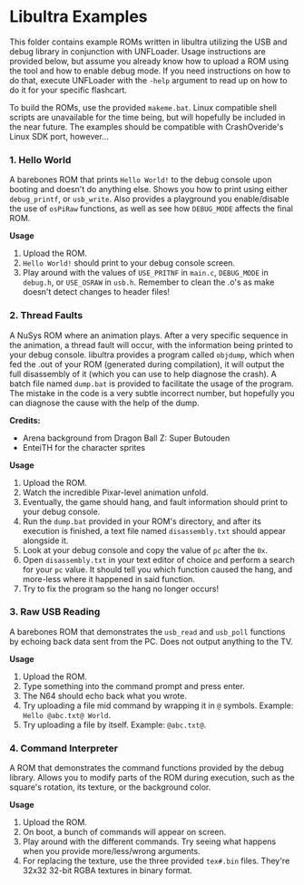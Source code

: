 # Libultra Examples
This folder contains example ROMs written in libultra utilizing the USB and debug library in conjunction with UNFLoader. Usage instructions are provided below, but assume you already know how to upload a ROM using the tool and how to enable debug mode. If you need instructions on how to do that, execute UNFLoader with the `-help` argument to read up on how to do it for your specific flashcart. 

To build the ROMs, use the provided `makeme.bat`. Linux compatible shell scripts are unavailable for the time being, but will hopefully be included in the near future. The examples should be compatible with CrashOveride's Linux SDK port, however...


### 1. Hello World
A barebones ROM that prints `Hello World!` to the debug console upon booting and doesn't do anything else. Shows you how to print using either `debug_printf`, or `usb_write`. Also provides a playground you enable/disable the use of `osPiRaw` functions, as well as see how `DEBUG_MODE` affects the final ROM.

**Usage**
1) Upload the ROM.
2) `Hello World!` should print to your debug console screen.
3) Play around with the values of `USE_PRITNF` in `main.c`, `DEBUG_MODE` in `debug.h`, or `USE_OSRAW` in `usb.h`. Remember to clean the .o's as make doesn't detect changes to header files!


### 2. Thread Faults
A NuSys ROM where an animation plays. After a very specific sequence in the animation, a thread fault will occur, with the information being printed to your debug console. libultra provides a program called `objdump`, which when fed the .out of your ROM (generated during compilation), it will output the full disassembly of it (which you can use to help diagnose the crash). A batch file named `dump.bat` is provided to facilitate the usage of the program. The mistake in the code is a very subtle incorrect number, but hopefully you can diagnose the cause with the help of the dump. 

**Credits:**
* Arena background from Dragon Ball Z: Super Butouden
* EnteiTH for the character sprites

**Usage**
1) Upload the ROM.
2) Watch the incredible Pixar-level animation unfold.
3) Eventually, the game should hang, and fault information should print to your debug console.
4) Run the `dump.bat` provided in your ROM's directory, and after its execution is finished, a text file named `disassembly.txt` should appear alongside it.
5) Look at your debug console and copy the value of `pc` after the `0x`.
6) Open `disassembly.txt` in your text editor of choice and perform a search for your `pc` value. It should tell you which function caused the hang, and more-less where it happened in said function. 
7) Try to fix the program so the hang no longer occurs!


### 3. Raw USB Reading
A barebones ROM that demonstrates the `usb_read` and `usb_poll` functions by echoing back data sent from the PC. Does not output anything to the TV.

**Usage**
1) Upload the ROM.
2) Type something into the command prompt and press enter.
3) The N64 should echo back what you wrote.
4) Try uploading a file mid command by wrapping it in `@` symbols. Example: `Hello @abc.txt@ World`.
5) Try uploading a file by itself. Example: `@abc.txt@`.


### 4. Command Interpreter
A ROM that demonstrates the command functions provided by the debug library. Allows you to modify parts of the ROM during execution, such as the square's rotation, its texture, or the background color.

**Usage**
1) Upload the ROM.
2) On boot, a bunch of commands will appear on screen. 
3) Play around with the different commands. Try seeing what happens when you provide more/less/wrong arguments.
4) For replacing the texture, use the three provided `tex#.bin` files. They're 32x32 32-bit RGBA textures in binary format.
